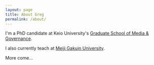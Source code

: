 ```yaml
---
layout: page
title: About Greg
permalink: /about/
---
```


I'm a PhD candidate at Keio University's [Graduate School of Media & Governance](http://www.sfc.keio.ac.jp/gsmg/en/). 

I also currently teach at [Meiji Gakuin University](http://www.meijigakuin.ac.jp/index_en.html).

More come...